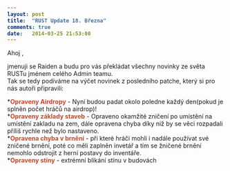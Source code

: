 ```yaml
---
layout: post
title:  "RUST Update 18. Března"
comments: true
date:   2014-03-25 21:53:00
---
```

<section>
  <style type="text/css" scoped>
    span {
      color: #ce422b;
      font-weight: bold
    }
  </style>

Ahoj , 

jmenuji se Raiden a budu pro vás překládat všechny novinky ze světa RUSTu jménem celého Admin teamu.   
Tak se tedy podíváme na výčet novinek z posledního patche, který si pro nás autoři připravili:

*<span>Opraveny Airdropy</span> - Nyní budou padat okolo poledne každý den(pokud je splněn počet hráčů na airdrop)!  
*<span>Opraveny základy staveb</span> -  Opraveno okamžité zničení po umístění na umístění zakladu na zem, dále opravena chyba díky niž by se věci rozpadali příliš rychle než bylo nastaveno.  
*<span>Opravena chyba v brnění</span> - při které hráči mohli i nadále používat své zničené brnění, poté co měli zaplněn invetář a tím se žničené brnění nemohlo odstrojit z herní postavy do inventáře.  
*<span>Opraveny stíny</span> - extrémní blikání stínu v budovách
</section>
